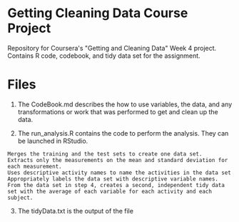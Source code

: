 # Getting Cleaning Data Course Project

Repository for Coursera's "Getting and Cleaning Data" Week 4 project. Contains R code, codebook, and tidy data set for the assignment.

# Files

  1. The CodeBook.md describes the how to use variables, the data, and any transformations or work that was performed to get and clean up the data.

  2. The run_analysis.R contains the code to perform the analysis. They can be launched in RStudio.

    Merges the training and the test sets to create one data set.
    Extracts only the measurements on the mean and standard deviation for each measurement.
    Uses descriptive activity names to name the activities in the data set
    Appropriately labels the data set with descriptive variable names.
    From the data set in step 4, creates a second, independent tidy data set with the average of each variable for each activity and each subject.

   3. The tidyData.txt is the output of the file

